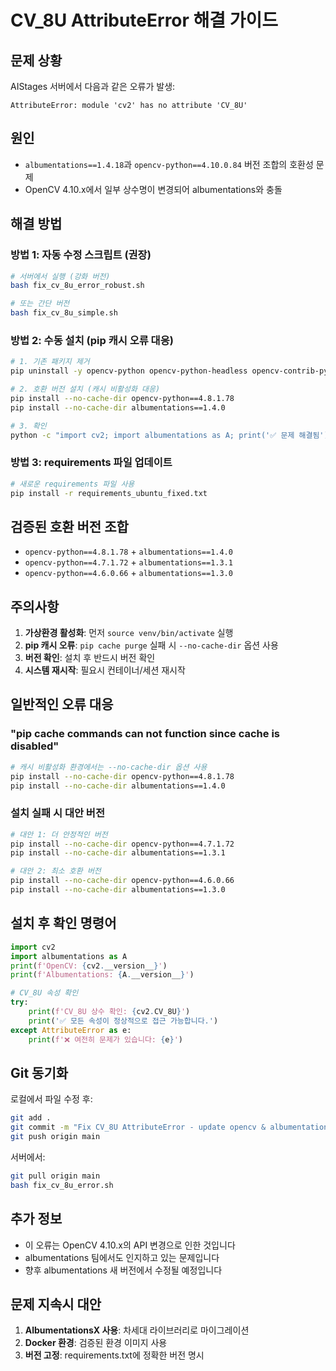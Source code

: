# CV_8U AttributeError 해결 가이드

## 문제 상황
AIStages 서버에서 다음과 같은 오류가 발생:
```
AttributeError: module 'cv2' has no attribute 'CV_8U'
```

## 원인
- `albumentations==1.4.18`과 `opencv-python==4.10.0.84` 버전 조합의 호환성 문제
- OpenCV 4.10.x에서 일부 상수명이 변경되어 albumentations와 충돌

## 해결 방법

### 방법 1: 자동 수정 스크립트 (권장)
```bash
# 서버에서 실행 (강화 버전)
bash fix_cv_8u_error_robust.sh

# 또는 간단 버전
bash fix_cv_8u_simple.sh
```

### 방법 2: 수동 설치 (pip 캐시 오류 대응)
```bash
# 1. 기존 패키지 제거
pip uninstall -y opencv-python opencv-python-headless opencv-contrib-python albumentations

# 2. 호환 버전 설치 (캐시 비활성화 대응)
pip install --no-cache-dir opencv-python==4.8.1.78
pip install --no-cache-dir albumentations==1.4.0

# 3. 확인
python -c "import cv2; import albumentations as A; print('✅ 문제 해결됨')"
```

### 방법 3: requirements 파일 업데이트
```bash
# 새로운 requirements 파일 사용
pip install -r requirements_ubuntu_fixed.txt
```

## 검증된 호환 버전 조합
- `opencv-python==4.8.1.78` + `albumentations==1.4.0`
- `opencv-python==4.7.1.72` + `albumentations==1.3.1`
- `opencv-python==4.6.0.66` + `albumentations==1.3.0`

## 주의사항
1. **가상환경 활성화**: 먼저 `source venv/bin/activate` 실행
2. **pip 캐시 오류**: `pip cache purge` 실패 시 `--no-cache-dir` 옵션 사용
3. **버전 확인**: 설치 후 반드시 버전 확인
4. **시스템 재시작**: 필요시 컨테이너/세션 재시작

## 일반적인 오류 대응

### "pip cache commands can not function since cache is disabled"
```bash
# 캐시 비활성화 환경에서는 --no-cache-dir 옵션 사용
pip install --no-cache-dir opencv-python==4.8.1.78
pip install --no-cache-dir albumentations==1.4.0
```

### 설치 실패 시 대안 버전
```bash
# 대안 1: 더 안정적인 버전
pip install --no-cache-dir opencv-python==4.7.1.72
pip install --no-cache-dir albumentations==1.3.1

# 대안 2: 최소 호환 버전
pip install --no-cache-dir opencv-python==4.6.0.66
pip install --no-cache-dir albumentations==1.3.0
```

## 설치 후 확인 명령어
```python
import cv2
import albumentations as A
print(f'OpenCV: {cv2.__version__}')
print(f'Albumentations: {A.__version__}')

# CV_8U 속성 확인
try:
    print(f'CV_8U 상수 확인: {cv2.CV_8U}')
    print('✅ 모든 속성이 정상적으로 접근 가능합니다.')
except AttributeError as e:
    print(f'❌ 여전히 문제가 있습니다: {e}')
```

## Git 동기화
로컬에서 파일 수정 후:
```bash
git add .
git commit -m "Fix CV_8U AttributeError - update opencv & albumentations versions"
git push origin main
```

서버에서:
```bash
git pull origin main
bash fix_cv_8u_error.sh
```

## 추가 정보
- 이 오류는 OpenCV 4.10.x의 API 변경으로 인한 것입니다
- albumentations 팀에서도 인지하고 있는 문제입니다
- 향후 albumentations 새 버전에서 수정될 예정입니다

## 문제 지속시 대안
1. **AlbumentationsX 사용**: 차세대 라이브러리로 마이그레이션
2. **Docker 환경**: 검증된 환경 이미지 사용
3. **버전 고정**: requirements.txt에 정확한 버전 명시
